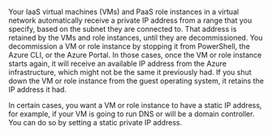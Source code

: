 Your IaaS virtual machines (VMs) and PaaS role instances in a virtual network automatically receive a private IP address from a range that you specify, based on the subnet they are connected to. That address is retained by the VMs and role instances, until they are decommissioned. You decommission a VM or role instance by stopping it from PowerShell, the Azure CLI, or the Azure Portal. In those cases, once the VM or role instance starts again, it will receive an available IP address from the Azure infrastructure, which might not be the same it previously had. If you shut down the VM or role instance from the guest operating system, it retains the IP address it had.  

In certain cases, you want a VM or role instance to have a static IP address, for example, if your VM is going to run DNS or will be a domain controller. You can do so by setting a static private IP address.